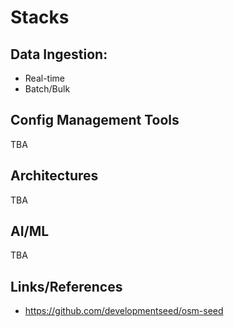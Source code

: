 # Stacks



## Data Ingestion:

- Real-time
- Batch/Bulk

## Config Management Tools


TBA

## Architectures

TBA

## AI/ML

TBA

## Links/References

- https://github.com/developmentseed/osm-seed
